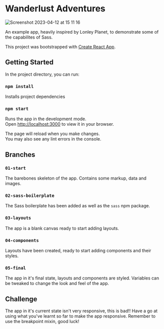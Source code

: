 # Wanderlust Adventures
![Screenshot 2023-04-12 at 15 11 16](https://user-images.githubusercontent.com/8614191/231484580-4b694547-5f3c-4388-8308-40394662e4b3.png)


An example app, heavily inspired by Lonley Planet, to demonstrate some of the capabilites of Sass.

This project was bootstrapped with [Create React App](https://github.com/facebook/create-react-app).

## Getting Started

In the project directory, you can run:

### `npm install`

Installs project dependencies

### `npm start`

Runs the app in the development mode.\
Open [http://localhost:3000](http://localhost:3000) to view it in your browser.

The page will reload when you make changes.\
You may also see any lint errors in the console.

## Branches

### `01-start`

The barebones skeleton of the app. Contains some markup, data and images.

### `02-sass-boilerplate`

The Sass boilerplate has been added as well as the `sass` npm package.

### `03-layouts`

The app is a blank canvas ready to start adding layouts.

### `04-components`

Layouts have been created, ready to start adding components and their styles.

### `05-final`

The app in it's final state, layouts and components are styled. Variables can be tweaked to change the look and feel of the app.

## Challenge

The app in it's current state isn't very responsive, this is bad!! Have a go at using what you've learnt so far to make the app responsive. Remember to use the breakpoint mixin, good luck!
